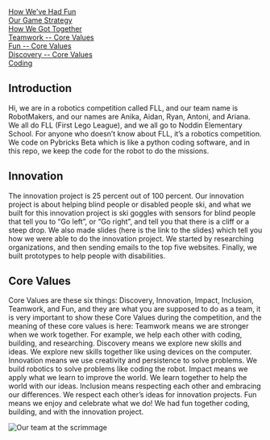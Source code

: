 [How We've Had Fun](Fun-Things.md)   
[Our Game Strategy](Game-Strategy.md)    
[How We Got Together](How-We-Got-Together.md)   
[Teamwork -- Core Values](Teamwork.md)   
[Fun -- Core Values](Fun.md)  
[Discovery -- Core Values](Discovery.md)   
[Coding](Coding.md) 
## Introduction

Hi, we are in a robotics competition called FLL, and our team name is RobotMakers, and our names are Anika, Aidan, Ryan, Antoni, and Ariana. We all do FLL (First Lego League), and we all go to Noddin Elementary School. For anyone who doesn’t know about FLL, it’s a robotics competition. We code on Pybricks Beta which is like a python coding software, and in this repo, we keep the code for the robot to do the missions.
## Innovation

The innovation project is 25 percent out of 100 percent. Our innovation project is about helping blind people or disabled people ski, and what we built for this innovation project is ski goggles with sensors for blind people that tell you to “Go left”, or “Go right”, and tell you that there is a cliff or a steep drop. We also made slides (here is the link to the slides) which tell you how we were able to do the innovation project. We started by researching organizations, and then sending emails to the top five websites. Finally, we built prototypes to help people with disabilities.

## Core Values

Core Values are these six things: Discovery, Innovation, Impact, Inclusion, Teamwork, and Fun, and they are what you are supposed to do as a team, it is very important to show these Core Values during the competition, and the meaning of these core values is here: Teamwork means we are stronger when we work together. For example, we help each other with coding, building, and researching. Discovery means we explore new skills and ideas. We explore new skills together like using devices on the computer. Innovation means we use creativity and persistence to solve problems. We build robotics to solve problems like coding the robot. Impact means we apply what we learn to improve the world. We learn together to help the world with our ideas. Inclusion means respecting each other and embracing our differences. We respect each other’s ideas for innovation projects. Fun means we enjoy and celebrate what we do! We had fun together coding, building, and with the innovation project.

![Our team at the scrimmage](https://drive.google.com/uc?export=view&id=19FzbHOy3OIH4JUkiMoLXOp3r7Wb1ECbq)
